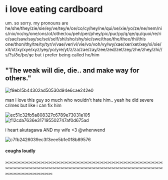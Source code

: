 # i love eating cardboard

um. so sorry. my pronouns are he/she/they/zie/sie/ey/ve/tey/e/ce/co/cy/hey/ne/qui/xe/xie/yo/ze/ne/nem/nis/nix/no/ny/one/ons/ot/other/ou/peh/per/phey/pic/pur/py/q/qe/qu/quoi/re/rie/sae/saw/say/se/sei/self/shi/sho/shy/sie/swe/thae/the/thee/thi/this one/thon/thy/tre/ty/tyr/v/vae/ver/vi/vie/vo/voh/vy/wy/xae/xer/xet/xey/xi/xie/xit/xt/xy/xye/xyz/yey/yo/yre/yt/z/za/zae/zay/zee/zed/zet/zey/zhe/zhey/zhi//s/?s/ðe/þe/ȝe but i prefer being called he/him

## "The weak will die, die.. and make way for others."

![f8eb15b44302ad50530d94e6cae242e0](https://github.com/user-attachments/assets/d4e968a3-41cf-4a48-89e5-0f580699fc4a)

man i love this guy so much who wouldn't hate him.. yeah he did severe crimes but like i can fix him

![ec51c32fb5a808327c6789e73031e105](https://github.com/user-attachments/assets/2d9924ee-9ab2-4e5e-8d6a-e87ba7c45659)
![f12cda7636e317195502747af0d675ad](https://github.com/user-attachments/assets/5698733b-51c0-4770-8fa3-9822f1e2b2a4)

i heart akutagawa
AND my wife <3 @whenwend

![c7fb2426039ec3f3eee5b1e018b89576](https://github.com/user-attachments/assets/cd87967f-dfcf-42a1-a773-a7eb19f40a5a)

#### coughs loudly

⫘⫘⫘⫘⫘⫘⫘⫘⫘⫘⫘⫘⫘⫘⫘⫘⫘⫘⫘⫘⫘⫘⫘⫘⫘⫘⫘⫘⫘⫘⫘⫘⫘⫘⫘⫘⫘⫘⫘⫘⫘⫘⫘⫘⫘⫘⫘⫘⫘⫘⫘⫘⫘⫘⫘⫘⫘⫘⫘⫘⫘⫘⫘⫘⫘⫘⫘⫘⫘⫘⫘⫘⫘⫘⫘⫘⫘⫘⫘⫘⫘⫘⫘⫘⫘⫘⫘⫘⫘⫘⫘⫘
